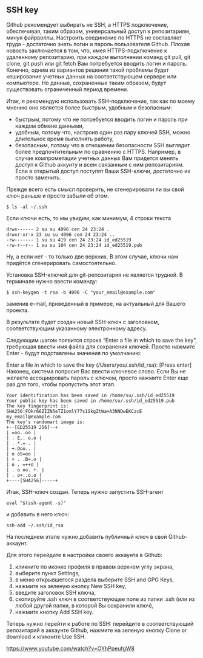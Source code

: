 ## SSH key
Github рекомендует выбирать не SSH, а HTTPS подключение, обеспечивая, таким образом, универсальный доступ к репозитариям, минуя файрволлы. Настроить соединение по HTTPS не составляет труда - достаточно знать логин и пароль пользователя Github. Плохая новость заключается в том, что, имея HTTPS-подключение к удаленному репозитарию, при каждом выполнении команд git pull, git clone, git push или git fetch Вам потребуется вводить логин и пароль. Конечно, одним из вариантов решения такой проблемы будет кеширование учетных данных на соответствующем сервере или компьютере. Но данные, сохраненные таким образом, будут существовать ограниченный период времени.

Итак, я рекомендую использовать SSH-подключение, так как по моему мнению оно является более быстрым, удобным и безопасным:

- быстрым, потому что не потребуется вводить логин и пароль при каждом обмене данными,
- удобным, потому что, настроив один раз пару ключей SSH, можно длительное время выполнять работу,
- безопасным, потому что в отношении безопасности SSH выглядит более предпочтительным по сравнению с HTTPS. Например, в случае компрометации учетных данных Вам придется менять доступ к Github аккунту и всем связанным с ним репозитариям. Если в открытый доступ поступят Ваши SSH-ключи, достаточно их просто заменить.

Прежде всего есть смысл проверить, не сгенерировали ли вы свой ключ раньше и просто забыли об этом.
```
$ ls -al ~/.ssh
```
Если ключи есть, то мы увидим, как минимум, 4 строки текста
```
drwx------ 2 su su 4096 сеп 24 23:24 .
drwxr-xr-x 23 su su 4096 сеп 24 23:24 ..
-rw------- 1 su su 419 сеп 24 23:24 id_ed25519
-rw-r--r-- 1 su su 104 сеп 24 23:24 id_ed25519.pub
```
Ну, а если нет - то только две верхних. В этом случае, ключи нам придётся сгенерировать самостоятельно.
  
Установка SSH-ключей для git-репозитария не является трудной.
В терминале нужно ввести команду:
```
$ ssh-keygen -t rsa -b 4096 -C "your_email@example.com"
```
заменив e-mail, приведенный в примере, на актуальный для Вашего проекта.

В результате будет создан новый SSH-ключ с заголовком, соответствующим указанному электронному адресу.

Следующим шагом появится строка “Enter a file in which to save the key”, требующая ввести имя файла для сохранения ключей. Просто нажмите Enter - будут подставлены значения по умолчанию:

Enter a file in which to save the key (/Users/you/.ssh/id_rsa): [Press enter]
Наконец, система попросит Вас ввести ключевое слово. Если Вы не желаете ассоциировать пароль с ключом, просто нажмите Enter еще раз для того, чтобы пропустить этот этап.

```
Your identification has been saved in /home/su/.ssh/id_ed25519
Your public key has been saved in /home/su/.ssh/id_ed25519.pub
The key fingerprint is:
SHA256:FOkr66ZIZN5eTZ1omlY77s1GkgZtWa+A3NNDwEKCzcE my_email@example.com
The key's randomart image is:
+--[ED25519 256]--+
| =oo..oo |
| . E.. o.o |
| . *.= . |
| +.Ooo.. |
| o oS=oo |
| + . .B=.o |
| o . =++o |
| . o oo. +. |
| . o+..o.o |
+----[SHA256]-----+
```


Итак, SSH-ключ создан. Теперь нужно запустить SSH-агент
```
eval "$(ssh-agent -s)"
```
и добавить в него ключ:
```
ssh-add ~/.ssh/id_rsa
```
На последнем этапе нужно добавить публичный ключ в свой Github-аккаунт.

Для этого перейдите в настройки своего аккаунта в Github:

  1. кликните по иконке профиля в правом верхнем углу экрана,
  2. выберите пункт Settings,
  3. в меню открывшегося раздела выберите SSH and GPG Keys,
  4. нажмите на зеленую кнопку New SSH key,
  5. введите заголовок SSH ключа,
  6. скопируйте .ssh ключ в соответствующее поле из папки .ssh (или из любой другой папки, в которой Вы сохранили ключ),
  7. нажмите кнопку Add SSH key.

Теперь нужно перейти к работе по SSH: перейдите в соответствующий репозитарий в аккаунте Github, нажмите на зеленую кнопку Clone or download и кликните Use SSH.

https://www.youtube.com/watch?v=OYhPpeufgW8
